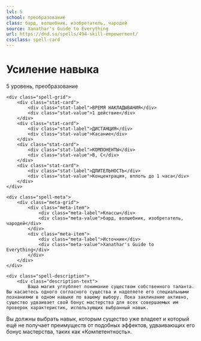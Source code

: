 ```yaml
---
lvl: 5
school: преобразование
class: бард, волшебник, изобретатель, чародей
source: Xanathar's Guide to Everything
url: https://dnd.su/spells/494-skill-empowerment/
cssclass: spell-card
---
```


<div class="spell-container">
    <div class="spell-header">
        <h1 class="spell-name">Усиление навыка</h1>
        <div class="spell-level">5 уровень, преобразование</div>
    </div>
    
    <div class="spell-grid">
        <div class="stat-card">
            <div class="stat-label">ВРЕМЯ НАКЛАДЫВАНИЯ</div>
            <div class="stat-value">1 действие</div>
        </div>
        <div class="stat-card">
            <div class="stat-label">ДИСТАНЦИЯ</div>
            <div class="stat-value">Касание</div>
        </div>
        <div class="stat-card">
            <div class="stat-label">КОМПОНЕНТЫ</div>
            <div class="stat-value">В, С</div>
        </div>
        <div class="stat-card">
            <div class="stat-label">ДЛИТЕЛЬНОСТЬ</div>
            <div class="stat-value">Концентрация, вплоть до 1 часа</div>
        </div>
    </div>
    
    <div class="spell-meta">
        <div class="meta-grid">
            <div class="meta-item">
                <div class="meta-label">Классы</div>
                <div class="meta-value">бард, волшебник, изобретатель, чародей</div>
            </div>
            <div class="meta-item">
                <div class="meta-label">Источник</div>
                <div class="meta-value">Xanathar's Guide to Everything</div>
            </div>
        </div>
    </div>
    
    <div class="spell-description">
        <div class="description-text">
            Ваша магия углубляет понимание существом собственного таланта. Вы касаетесь одного согласного существа и наделяете его специальными познаниями в одном навыке по вашему выбору. Пока заклинание активно, существо удваивает свой бонус мастерства для всех совершаемых им проверок характеристик, использующих выбранный навык.
Вы должны выбрать навык, которым существо уже владеет и который ещё не получает преимуществ от подобных эффектов, удваивающих его бонус мастерства, таких как «Компетентность».
        </div>
    </div>
</div>